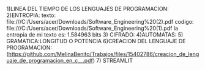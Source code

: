1)LINEA DEL TIEMPO DE LOS LENGUAJES DE PROGRAMACION:
2)ENTROPIA:
texto: file:///C:/Users/acer/Downloads/Software_Engineering%20(2).pdf
codigo: file:///C:/Users/acer/Downloads/Software_Engineering%20(1).pdf
la entropia de mi texto es: 1.584963 bits
3) CIFRADO:
4)AUTOMATAS:
5) GRAMATICA:LONGITUD O POTENCIA
6)CREACION DEL LENGUAJE DE PROGRAMACION:
(https://github.com/MelinaBenito/Trabajos/files/15402786/creacion_de_lenguaje_de_programacion_en_c__.pdf)
7) STREAMLIT
